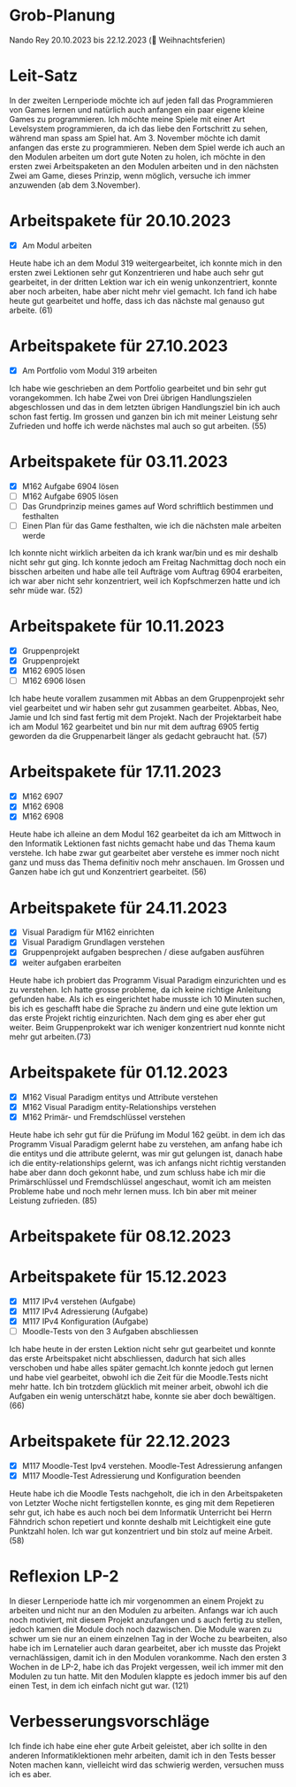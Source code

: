 # Grob-Planung

Nando Rey
20.10.2023 bis 22.12.2023 (🎄 Weihnachtsferien)

# Leit-Satz

In der zweiten Lernperiode möchte ich auf jeden fall das Programmieren von Games lernen und natürlich auch anfangen ein paar eigene kleine Games zu programmieren. Ich möchte meine Spiele mit einer Art Levelsystem programmieren, da ich das liebe den Fortschritt zu sehen, während man spass am Spiel hat. Am 3. November möchte ich damit anfangen das erste zu programmieren. Neben dem Spiel werde ich auch an den Modulen arbeiten um dort gute Noten zu holen, ich möchte in den ersten zwei Arbeitspaketen an den Modulen arbeiten und in den nächsten Zwei am Game, dieses Prinzip, wenn möglich, versuche ich immer anzuwenden (ab dem 3.November).

# Arbeitspakete für 20.10.2023

- [x] Am Modul arbeiten

Heute habe ich an dem Modul 319 weitergearbeitet, ich konnte mich in den ersten zwei Lektionen sehr gut Konzentrieren und habe auch sehr gut gearbeitet, in der dritten Lektion war ich ein wenig unkonzentriert, konnte aber noch arbeiten, habe aber nicht mehr viel gemacht. Ich fand ich habe heute gut gearbeitet und hoffe, dass ich das nächste mal genauso gut arbeite. (61)

# Arbeitspakete für 27.10.2023

- [x] Am Portfolio vom Modul 319 arbeiten

Ich habe wie geschrieben an dem Portfolio gearbeitet und bin sehr gut vorangekommen. Ich habe Zwei von Drei übrigen Handlungszielen abgeschlossen und das in dem letzten übrigen Handlungsziel bin ich auch schon fast fertig. Im grossen und ganzen bin ich mit meiner Leistung sehr Zufrieden und hoffe ich werde nächstes mal auch so gut arbeiten. (55)

# Arbeitspakete für 03.11.2023

- [x] M162 Aufgabe 6904 lösen
- [ ] M162 Aufgabe 6905 lösen
- [ ] Das Grundprinzip meines games auf Word schriftlich bestimmen und festhalten
- [ ] Einen Plan für das Game festhalten, wie ich die nächsten male arbeiten werde

Ich konnte nicht wirklich arbeiten da ich krank war/bin und es mir deshalb nicht sehr gut ging. Ich konnte jedoch am Freitag Nachmittag doch noch ein bisschen arbeiten und habe alle teil Aufträge vom Auftrag 6904 erarbeiten, ich war aber nicht sehr konzentriert, weil ich Kopfschmerzen hatte und ich sehr müde war. (52)

# Arbeitspakete für 10.11.2023

- [x] Gruppenprojekt
- [x] Gruppenprojekt
- [x] M162 6905 lösen
- [ ] M162 6906 lösen

Ich habe heute vorallem zusammen mit Abbas an dem Gruppenprojekt sehr viel gearbeitet und wir haben sehr gut zusammen gearbeitet. Abbas, Neo, Jamie und Ich sind fast fertig mit dem Projekt. Nach der Projektarbeit habe ich am Modul 162 gearbeitet und bin nur mit dem auftrag 6905 fertig geworden da die Gruppenarbeit länger als gedacht gebraucht hat. (57)

# Arbeitspakete für 17.11.2023

- [x] M162 6907
- [x] M162 6908
- [x] M162 6908

Heute habe ich alleine an dem Modul 162 gearbeitet da ich am Mittwoch in den Informatik Lektionen fast nichts gemacht habe und das Thema kaum verstehe. Ich habe zwar gut gearbeitet aber verstehe es immer noch nicht ganz und muss das Thema definitiv noch mehr anschauen. Im Grossen und Ganzen habe ich gut und Konzentriert gearbeitet. (56)

# Arbeitspakete für 24.11.2023

- [x] Visual Paradigm für M162 einrichten
- [x] Visual Paradigm Grundlagen verstehen
- [x] Gruppenprojekt aufgaben besprechen / diese aufgaben ausführen
- [x] weiter aufgaben erarbeiten

Heute habe ich probiert das Programm Visual Paradigm einzurichten und es zu verstehen. Ich hatte grosse probleme, da ich keine richtige Anleitung gefunden habe. Als ich es eingerichtet habe musste ich 10 Minuten suchen, bis ich es geschafft habe die Sprache zu ändern und eine gute lektion um das erste Projekt richtig einzurichten. Nach dem ging es aber eher gut weiter. Beim Gruppenprokekt war ich weniger konzentriert nud konnte nicht mehr gut arbeiten.(73)

# Arbeitspakete für 01.12.2023

- [x] M162 Visual Paradigm entitys und Attribute verstehen
- [x] M162 Visual Paradigm entity-Relationships verstehen
- [x] M162 Primär- und Fremdschlüssel verstehen

Heute habe ich sehr gut für die Prüfung im Modul 162 geübt. in dem ich das Programm Visual Paradigm gelernt habe zu verstehen, am anfang habe ich die entitys und die attribute gelernt, was mir gut gelungen ist, danach habe ich die entity-relationships gelernt, was ich anfangs nicht richtig verstanden habe aber dann doch gekonnt habe, und zum schluss habe ich mir die Primärschlüssel und Fremdschlüssel angeschaut, womit ich am meisten Probleme habe und noch mehr lernen muss. Ich bin aber mit meiner Leistung zufrieden. (85)

# Arbeitspakete für 08.12.2023



# Arbeitspakete für 15.12.2023

- [x] M117 IPv4 verstehen (Aufgabe)
- [x] M117 IPv4 Adressierung (Aufgabe)
- [x] M117 IPv4 Konfiguration (Aufgabe)
- [ ] Moodle-Tests von den 3 Aufgaben abschliessen

Ich habe heute in der ersten Lektion nicht sehr gut gearbeitet und konnte das erste Arbeitspaket nicht abschliessen, dadurch hat sich alles verschoben und habe alles später gemacht.Ich konnte jedoch gut lernen und habe viel gearbeitet, obwohl ich die Zeit für die Moodle.Tests nicht mehr hatte. Ich bin trotzdem glücklich mit meiner arbeit, obwohl ich die Aufgaben ein wenig unterschätzt habe, konnte sie aber doch bewältigen. (66)

# Arbeitspakete für 22.12.2023

- [x] M117 Moodle-Test Ipv4 verstehen. Moodle-Test Adressierung anfangen
- [x] M117 Moodle-Test Adressierung und Konfiguration beenden

Heute habe ich die Moodle Tests nachgeholt, die ich in den Arbeitspaketen von Letzter Woche nicht fertigstellen konnte, es ging mit dem Repetieren sehr gut, ich habe es auch noch bei dem Informatik Unterricht bei Herrn Fähndrich schon repetiert und konnte deshalb mit Leichtigkeit eine gute Punktzahl holen. Ich war gut konzentriert und bin stolz auf meine Arbeit. (58)

# Reflexion LP-2

In dieser Lernperiode hatte ich mir vorgenommen an einem Projekt zu arbeiten und nicht nur an den Modulen zu arbeiten. Anfangs war ich auch noch motiviert, mit diesem Projekt anzufangen und s auch fertig zu stellen, jedoch kamen die Module doch noch dazwischen. Die Module waren zu schwer um sie nur an einem einzelnen Tag in der Woche zu bearbeiten, also habe ich im Lernatelier auch daran gearbeitet, aber ich musste das Projekt vernachlässigen, damit ich in den Modulen vorankomme. Nach den ersten 3 Wochen in de LP-2, habe ich das Projekt vergessen, weil ich immer mit den Modulen zu tun hatte. Mit den Modulen klappte es jedoch immer bis auf den einen Test, in dem ich einfach nicht gut war. (121)

# Verbesserungsvorschläge

Ich finde ich habe eine eher gute Arbeit geleistet, aber ich sollte in den anderen Informatiklektionen mehr arbeiten, damit ich in den Tests besser Noten machen kann, vielleicht wird das schwierig werden, versuchen muss ich es aber. 
